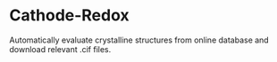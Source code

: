 Cathode-Redox
=============

Automatically evaluate crystalline structures from online database and download relevant .cif files.  
